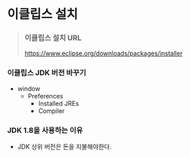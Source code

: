 # 이클립스 설치

> ### 이클립스 설치 URL
> https://www.eclipse.org/downloads/packages/installer

### 이클립스 JDK 버전 바꾸기

- window
    - Preferences
        - Installed JREs
        - Compiler

### JDK 1.8을 사용하는 이유

- JDK 상위 버전은 돈을 지불해야한다.
